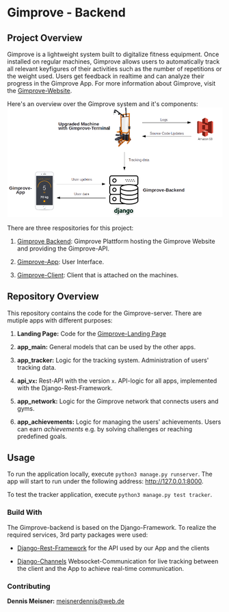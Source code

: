 # Gimprove - Backend

## Project Overview
Gimprove is a lightweight system built to digitalize fitness equipment. Once installed on regular machines, Gimprove
allows users to automatically track all relevant keyfigures of their activities such as the number of repetitions
or the weight used. Users get feedback in realtime and can analyze their progress in the Gimprove App. For more 
information about Gimprove, visit the [Gimprove-Website](www.gimprove.com).

Here's an overview over the Gimprove system and it's components:
![Overview over the single components of the Gimprove System](photos/ReadMe/GimproveSystem.png) 

There are three respositories for this project:
1) [Gimprove Backend](https://bitbucket.org/den_mei/gimprove_backend/src/master/): 
Gimprove Plattform hosting the Gimprove Website and providing the Gimprove-API.

2) [Gimprove-App](https://bitbucket.org/den_mei/gimprove_app/src/master/): User Interface.

3) [Gimprove-Client](https://bitbucket.org/den_mei/gimprove_app/src/master/): Client that is attached on the machines.

## Repository Overview
This repository contains the code for the Gimprove-server. There are mutiple apps with different purposes:

1) **Landing Page:** Code for the [Gimprove-Landing Page](www.gimprove.com)

2) **app_main:** General models that can be used by the other apps.

3) **app_tracker:** Logic for the tracking system. Administration of users' tracking data.

4) **api_v`x`:** Rest-API with the version `x`. API-logic for all apps, implemented with the 
Django-Rest-Framework.

5) **app_network:** Logic for the Gimprove network that connects users and gyms.

6) **app_achievements:** Logic for managing the users' achievements. Users can earn *achievements* e.g. by solving 
challenges or reaching predefined goals.

## Usage
To run the application locally, execute `python3 manage.py runserver`. The app will start to run under the following 
address: http://127.0.0.1:8000.

To test the tracker application, execute `python3 manage.py test tracker`.

### Build With
The Gimprove-backend is based on the Django-Framework. To realize the required services, 3rd party packages were used:

* [Django-Rest-Framework](http://www.django-rest-framework.org/) for the API used by our App and the clients

* [Django-Channels](https://github.com/django/channels) Websocket-Communication for live tracking between the client
and the App to achieve real-time communication.


### Contributing
**Dennis Meisner:** meisnerdennis@web.de
